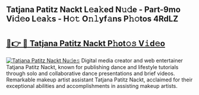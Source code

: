 ## Tatjana Patitz Nackt L𝚎a𝚔ed N𝚞𝚍e - Part-9mo Vi𝚍𝚎o L𝚎a𝚔s - H𝚘𝚝 O𝚗𝚕yf𝚊ns P𝚑𝚘tos 4RdLZ

# <h2><a href="http://kf6yd2.oniu.top/?m=Tatjana+Patitz+Nackt">🔗👉 🔴 Tatjana Patitz Nackt P𝚑ot𝚘𝚜 V𝚒d𝚎o</a></h2>

[![Tatjana Patitz Nackt Nu𝚍e𝚜](https://i.imgur.com/0qMVB7G.gif)](http://kf6yd2.oniu.top/?m=Tatjana+Patitz+Nackt)
Digital media creator and web entertainer Tatjana Patitz Nackt, known for publishing dance and lifestyle tutorials through solo and collaborative dance presentations and brief videos. Remarkable makeup artist assistant Tatjana Patitz Nackt, acclaimed for their exceptional abilities and accomplishments in assisting makeup artists.  
